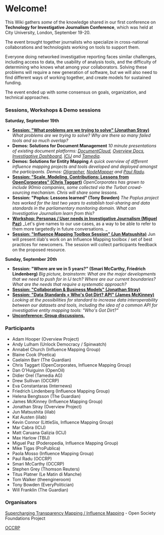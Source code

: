 # Welcome!

This Wiki gathers *some* of the knowledge shared in our first conference on **Technology for Investigative Journalism Conference**, which was held at City University, London, September 19-20. 

The event brought together journalists who specialize in cross-national collaborations and technologists working on tools to support them.

Everyone doing networked investigative reporting faces similar challenges, including access to data, the usability of analysis tools, and the difficulty of determining who knows what among your collaborators. Solving these problems will require a new generation of software, but we will also need to find different ways of working together, and create models for sustained funding. 

The event ended up with some consensus on goals, organization, and technical approaches.

### Sessions, Workshops & Demo sessions

**Saturday, September 19th**
* [**Session: "What problems are we trying to solve" (Jonathan Stray)**](https://github.com/influencemapping/wiki/wiki/Introduction-Session:-What-problem-are-we-trying-to-solve%3F)
_What problems are we trying to solve? Why are there so many failed tools and so much overlap?_
* **Demos: Solutions for Document Management**
_10 minute presentations of existing document platforms: [DocumentCloud](https://github.com/influencemapping/wiki/wiki/Demo-of-Solutions-for-Document-Management:-DocumentCloud), [Overview Docs](https://github.com/influencemapping/wiki/wiki/Demo-of-Solutions-for-Document-Management:-Overview-Docs), [Investigative Dashboard](https://github.com/influencemapping/wiki/wiki/Demo-of-Solutions-for-Document-Management:-Investigative-Dashboard), [ICIJ](https://github.com/influencemapping/wiki/wiki/Demo-of-Solutions-for-Document-Management:-ICIJ%E2%80%99s-leaks-refinery) and [Tamedia](https://github.com/influencemapping/wiki/wiki/Demo-of-Solutions-for-Document-Management:-Tamedia-Data-Mining)._
* **Demos: Solutions for Entity Mapping**
_A quick overview of different influence mapping projects and tools developed and deployed amongst the participants. Demos: [Oligrapher](https://github.com/influencemapping/wiki/wiki/Demo-of-Solutions-for-Entity-Mapping:-Oligrapher), [NodeMapper](https://github.com/influencemapping/wiki/wiki/Demo-of-Solutions-for-Entity-Mapping:-NodeMapper) and [Paul Radu](https://github.com/influencemapping/wiki/wiki/Demo-of-Solutions-for-Entity-Mapping:-Paul-Radu)._
* **[Session: "Scale, Modeling, Contributions: Lessons from OpenCorporates" (Chris Taggart)](https://github.com/influencemapping/wiki/wiki/Session:-%22Scale,-Modeling,-Contributions:-Lessons-from-OpenCorporates%22)**
_OpenCorporates has grown to include 90mio companies, some collected via the Turbot crowd-sourcing mechanism. Chris will share some lessons._
* **Session: "Poplus: Lessons learned" (Tony Bowden)**
_The Poplus project has worked for the last two years to establish tool-sharing and data standards in the parliamentary monitoring domain. What can Investigative Journalism learn from this?_
* [**Workshop: Personas / User needs in Investigative Journalism (Miguel Paz)**](https://github.com/influencemapping/wiki/wiki/User-needs-for-investigative-Journalism)
_Let's give names to our use cases, as a way to be able to refer to them more targetedly in future conversations. _
* [**Session: "Influence Mapping Toolbox Session" (Jun Matsushita)**](https://github.com/influencemapping/wiki/wiki/Session:-%22Influence-Mapping-Toolbox-Session%22)
Jun will present iilab's work on an Influence Mapping toolbox / set of best practices for newcomers. The session will collect participants feedback on the proposed resource. 

**Sunday, September 20th**

* **Session: "Where are we in 5 years?" (Smari McCarthy, Friedrich Lindenberg)**
_Big picture, brainstorm: What are the major developments that we need to push for in IJ tech? Where are our current boundaries? What are the needs that require a systematic approach?_
* [**Session: "Collaboration & Business Models" (Jonathan Stray)**](https://github.com/influencemapping/wiki/wiki/Session:-%22Collaboration-&-Business-Models%22)
* [**Session: "Data Standards + Who's Got Dirt? API" (James McKinney)**](https://github.com/influencemapping/wiki/wiki/Session:-%22Data-Standards---Who's-Got-Dirt%3F-API%22)
_Looking at the possibilities for standard to increase data interoperability between our datasets and tools, including the idea of a common API for investigative entity mapping tools: "Who's Got Dirt?"_
* [**Unconference: Group discussions.**](https://github.com/influencemapping/wiki/wiki/Unconference:-Group-discussions)

### Participants
* Adam Hooper (Overview Project)
* Andy Lulham (Unlock Democracy / Spinwatch)
* Annabel Church (Influence Mapping Group)
* Blaine Cook (Poetica)
* Caelainn Barr (The Guardian)
* Chris Taggart (OpenCorporates, Influence Mapping Group)
* Dan O'Huiguinn (OpenOil)
* Didier Orel (Tamedia AG)
* Drew Sullivan (OCCRP)
* Eva Constantaras (Internews)
* Friedrich Lindenberg (Influence Mapping Group)
* Helena Bengtsson (The Guardian)
* James McKinney (Influence Mapping Group)
* Jonathan Stray (Overview Project)
* Jun Matsushita (iilab)
* Kat Austen (iilab)
* Kevin Connor (LittleSis, Influence Mapping Group)
* Mar Cabra (ICIJ)
* Matt Caruana Galizia (ICIJ)
* Max Harlow (TBIJ)
* Miguel Paz (Poderopedia, Influence Mapping Group)
* Mike Tigas (ProPublica)
* Paola Mosso (Influence Mapping Group)
* Paul Radu (OCCRP)
* Smari McCarthy (OCCRP)
* Stephen Grey (Thomson Reuters)
* Titus Platner (Le Matin di Manche)
* Tom Walker (theengineroom)
* Tony Bowden (EveryPolitician)
* Will Franklin (The Guardian)

### Organisators
[Supercharging Transparency Mapping / Influence Mapping](http://influencemapping.org/) - Open Society Foundations Project

[OCCRP](https://www.occrp.org/)